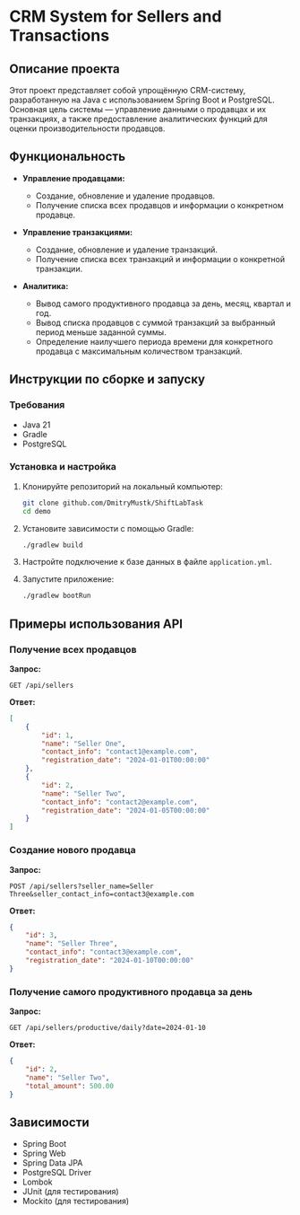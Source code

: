 # CRM System for Sellers and Transactions

## Описание проекта

Этот проект представляет собой упрощённую CRM-систему, разработанную на Java с использованием Spring Boot и PostgreSQL. Основная цель системы — управление данными о продавцах и их транзакциях, а также предоставление аналитических функций для оценки производительности продавцов.

## Функциональность

- **Управление продавцами:**
  - Создание, обновление и удаление продавцов.
  - Получение списка всех продавцов и информации о конкретном продавце.

- **Управление транзакциями:**
  - Создание, обновление и удаление транзакций.
  - Получение списка всех транзакций и информации о конкретной транзакции.

- **Аналитика:**
  - Вывод самого продуктивного продавца за день, месяц, квартал и год.
  - Вывод списка продавцов с суммой транзакций за выбранный период меньше заданной суммы.
  - Определение наилучшего периода времени для конкретного продавца с максимальным количеством транзакций.

## Инструкции по сборке и запуску

### Требования

- Java 21
- Gradle
- PostgreSQL

### Установка и настройка

1. Клонируйте репозиторий на локальный компьютер:
   ```bash
   git clone github.com/DmitryMustk/ShiftLabTask
   cd demo
   ```

2. Установите зависимости с помощью Gradle:
   ```bash
   ./gradlew build
   ```

3. Настройте подключение к базе данных в файле `application.yml`.

4. Запустите приложение:
   ```bash
   ./gradlew bootRun
   ```

## Примеры использования API

### Получение всех продавцов

**Запрос:**
```http
GET /api/sellers
```

**Ответ:**
```json
[
    {
        "id": 1,
        "name": "Seller One",
        "contact_info": "contact1@example.com",
        "registration_date": "2024-01-01T00:00:00"
    },
    {
        "id": 2,
        "name": "Seller Two",
        "contact_info": "contact2@example.com",
        "registration_date": "2024-01-05T00:00:00"
    }
]
```

### Создание нового продавца

**Запрос:**
```http
POST /api/sellers?seller_name=Seller Three&seller_contact_info=contact3@example.com
```

**Ответ:**
```json
{
    "id": 3,
    "name": "Seller Three",
    "contact_info": "contact3@example.com",
    "registration_date": "2024-01-10T00:00:00"
}
```

### Получение самого продуктивного продавца за день

**Запрос:**
```http
GET /api/sellers/productive/daily?date=2024-01-10
```

**Ответ:**
```json
{
    "id": 2,
    "name": "Seller Two",
    "total_amount": 500.00
}
```

## Зависимости

- Spring Boot
- Spring Web
- Spring Data JPA
- PostgreSQL Driver
- Lombok
- JUnit (для тестирования)
- Mockito (для тестирования)
